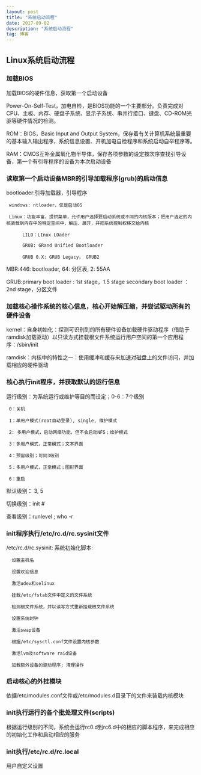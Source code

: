 ```yaml
---
layout: post
title: "系统启动流程"
date: 2017-09-02 
description: "系统启动流程"
tag: 博客 
---  
```


## Linux系统启动流程

### 加载BIOS

加载BIOS的硬件信息，获取第一个启动设备

Power-On-Self-Test，加电自检，是BIOS功能的一个主要部分。负责完成对CPU、主板、内存、硬盘子系统、显示子系统、串并行接口、键盘、CD-ROM光驱等硬件情况的检测。

ROM：BIOS，Basic Input and Output System，保存着有关计算机系统最重要的基本输入输出程序，系统信息设置、开机加电自检程序和系统启动自举程序等。

RAM：CMOS互补金属氧化物半导体，保存各项参数的设定按次序查找引导设备，第一个有引导程序的设备为本次启动设备

### 读取第一个启动设备MBR的引导加载程序(grub)的启动信息

bootloader:引导加载器，引导程序
    
     windows: ntloader，仅是启动OS
   
     Linux：功能丰富，提供菜单，允许用户选择要启动系统或不同的内核版本；把用户选定的内核装载到内存中的特定空间中，解压、展开，并把系统控制权移交给内核
          
          LILO：LInux LOader
          
          GRUB: GRand Unified Bootloader
          
          GRUB 0.X: GRUB Legacy， GRUB2

MBR:446: bootloader, 64: 分区表, 2: 55AA

GRUB:primary boot loader : 1st stage，1.5 stage secondary boot loader ：2nd stage，分区文件

### 加载核心操作系统的核心信息，核心开始解压缩，并尝试驱动所有的硬件设备

kernel：自身初始化：探测可识别到的所有硬件设备加载硬件驱动程序（借助于ramdisk加载驱动）以只读方式挂载根文件系统运行用户空间的第一个应用程序：/sbin/init

ramdisk：内核中的特性之一：使用缓冲和缓存来加速对磁盘上的文件访问，并加载相应的硬件驱动

### 核心执行init程序，并获取默认的运行信息

运行级别：为系统运行或维护等目的而设定；0-6：7个级别
   
     0：关机
   
     1：单用户模式(root自动登录), single, 维护模式
   
     2: 多用户模式，启动网络功能，但不会启动NFS；维护模式
   
     3：多用户模式，正常模式；文本界面
   
     4：预留级别；可同3级别
   
     5：多用户模式，正常模式；图形界面
   
     6：重启

默认级别： 3, 5

切换级别：init #

查看级别：runlevel ; who -r

### init程序执行/etc/rc.d/rc.sysinit文件

/etc/rc.d/rc.sysinit: 系统初始化脚本: 
      
      设置主机名
      
      设置欢迎信息
      
      激活udev和selinux
      
      挂载/etc/fstab文件中定义的文件系统
      
      检测根文件系统，并以读写方式重新挂载根文件系统
      
      设置系统时钟
      
      激活swap设备
      
      根据/etc/sysctl.conf文件设置内核参数
      
      激活lvm及software raid设备
      
      加载额外设备的驱动程序; 清理操作

### 启动核心的外挂模块

依据/etc/modules.conf文件或/etc/modules.d目录下的文件来装载内核模块

### init执行运行的各个批处理文件(scripts)

根据运行级别的不同，系统会运行rc0.d到rc6.d中的相应的脚本程序，来完成相应的初始化工作和启动相应的服务

### init执行/etc/rc.d/rc.local

用户自定义设置

